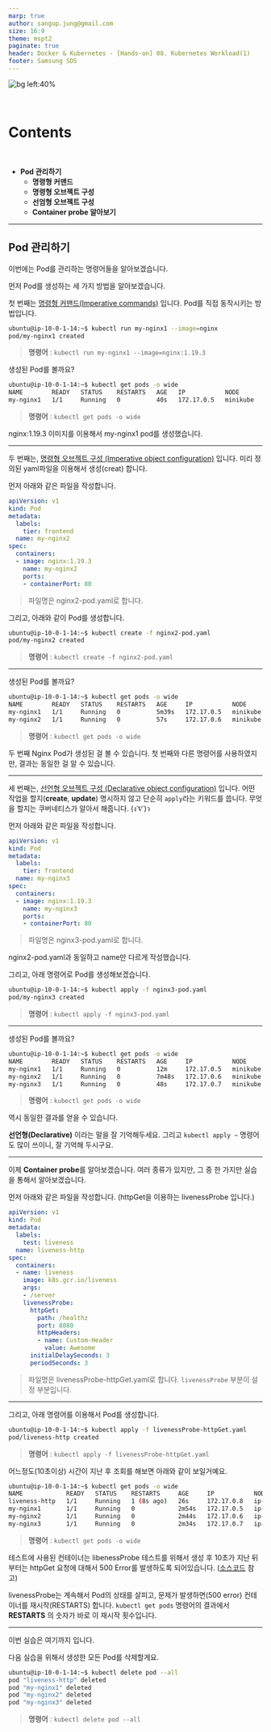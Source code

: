 ```yaml
---
marp: true
author: sangup.jung@gmail.com
size: 16:9
theme: mspt2
paginate: true
header: Docker & Kubernetes - [Hands-on] 08. Kubernetes Workload(1)
footer: Samsung SDS
---
```


![bg left:40%](img/hands_on.png)

<br>

# Contents

<br>

- **Pod 관리하기**
  - **명령형 커맨드**
  - **명령형 오브젝트 구성**
  - **선엄형 오브젝트 구성**
  - **Container probe 알아보기**

---

## Pod 관리하기

이번에는 Pod를 관리하는 명령어들을 알아보겠습니다.

먼저 Pod를 생성하는 세 가지 방법을 알아보겠습니다.

첫 번째는 [명령형 커맨드(Imperative commands)](https://kubernetes.io/ko/docs/concepts/overview/working-with-objects/object-management/#%EB%AA%85%EB%A0%B9%ED%98%95-%EC%BB%A4%EB%A7%A8%EB%93%9C) 입니다.
Pod를 직접 동작시키는 방법입니다.

```bash
ubuntu@ip-10-0-1-14:~$ kubectl run my-nginx1 --image=nginx
pod/my-nginx1 created
```
> **명령어** : `kubectl run my-nginx1 --image=nginx:1.19.3`

생성된 Pod를 볼까요?
```bash
ubuntu@ip-10-0-1-14:~$ kubectl get pods -o wide
NAME        READY   STATUS    RESTARTS   AGE   IP           NODE       NOMINATED NODE   READINESS GATES
my-nginx1   1/1     Running   0          40s   172.17.0.5   minikube   <none>           <none>
```
> **명령어** : `kubectl get pods -o wide`

nginx:1.19.3 이미지를 이용해서 my-nginx1 pod를 생성했습니다.

---

두 번째는, [명령형 오브젝트 구성 (Imperative object configuration)](https://kubernetes.io/ko/docs/concepts/overview/working-with-objects/object-management/#%EB%AA%85%EB%A0%B9%ED%98%95-%EC%98%A4%EB%B8%8C%EC%A0%9D%ED%8A%B8-%EA%B5%AC%EC%84%B1) 입니다.
미리 정의된 yaml파일을 이용해서 생성(creat) 합니다.

먼저 아래와 같은 파일을 작성합니다.

```yaml
apiVersion: v1
kind: Pod
metadata:
  labels:
    tier: frontend
  name: my-nginx2
spec:
  containers:
  - image: nginx:1.19.3
    name: my-nginx2
    ports:
    - containerPort: 80
```
> 파일명은 nginx2-pod.yaml로 합니다.

그리고, 아래와 같이 Pod를 생성합니다.
```bash
ubuntu@ip-10-0-1-14:~$ kubectl create -f nginx2-pod.yaml
pod/my-nginx2 created
```
> **명령어** : `kubectl create -f nginx2-pod.yaml`

---

생성된 Pod를 볼까요?

```bash
ubuntu@ip-10-0-1-14:~$ kubectl get pods -o wide
NAME        READY   STATUS    RESTARTS   AGE     IP           NODE       NOMINATED NODE   READINESS GATES
my-nginx1   1/1     Running   0          5m39s   172.17.0.5   minikube   <none>           <none>
my-nginx2   1/1     Running   0          57s     172.17.0.6   minikube   <none>           <none>
```
> **명령어** : `kubectl get pods -o wide`

두 번째 Nginx Pod가 생성된 걸 볼 수 있습니다.
첫 번째와 다른 명령어를 사용하였지만, 결과는 동일한 걸 알 수 있습니다.

---

세 번째는, [선언형 오브젝트 구성 (Declarative object configuration)](https://kubernetes.io/ko/docs/concepts/overview/working-with-objects/object-management/#%EB%AA%85%EB%A0%B9%ED%98%95-%EC%98%A4%EB%B8%8C%EC%A0%9D%ED%8A%B8-%EA%B5%AC%EC%84%B1) 입니다.
어떤 작업을 할지(**create**, **update**) 명시하지 않고 단순히 `apply`라는 키워드를 씁니다.
무엇을 할지는 쿠버네티스가 알아서 해줍니다. (ง˙∇˙)ว

먼저 아래와 같은 파일을 작성합니다.

```yaml
apiVersion: v1
kind: Pod
metadata:
  labels:
    tier: frontend
  name: my-nginx3
spec:
  containers:
  - image: nginx:1.19.3
    name: my-nginx3
    ports:
    - containerPort: 80
```
> 파일명은 nginx3-pod.yaml로 합니다.

nginx2-pod.yaml과 동일하고 name만 다르게 작성했습니다.

그리고, 아래 명령어로 Pod를 생성해보겠습니다.
```bash
ubuntu@ip-10-0-1-14:~$ kubectl apply -f nginx3-pod.yaml
pod/my-nginx3 created
```
> **명령어** : `kubectl apply -f nginx3-pod.yaml`

---

생성된 Pod를 볼까요?

```bash
ubuntu@ip-10-0-1-14:~$ kubectl get pods -o wide
NAME        READY   STATUS    RESTARTS   AGE     IP           NODE       NOMINATED NODE   READINESS GATES
my-nginx1   1/1     Running   0          12m     172.17.0.5   minikube   <none>           <none>
my-nginx2   1/1     Running   0          7m48s   172.17.0.6   minikube   <none>           <none>
my-nginx3   1/1     Running   0          48s     172.17.0.7   minikube   <none>           <none>
```
> **명령어** : `kubectl get pods -o wide`

역시 동일한 결과를 얻을 수 있습니다.

**선언형(Declarative)** 이라는 말을 잘 기억해두세요.
그리고 `kubectl apply ~` 명령어도 많이 쓰이니, 잘 기억해 두시구요.



---

이제 **Container probe**를 알아보겠습니다.
여러 종류가 있지만, 그 중 한 가지만 실습을 통해서 알아보겠습니다.

먼저 아래와 같은 파일을 작성합니다. (httpGet을 이용하는 livenessProbe 입니다.)

```yaml
apiVersion: v1
kind: Pod
metadata:
  labels:
    test: liveness
  name: liveness-http
spec:
  containers:
  - name: liveness
    image: k8s.gcr.io/liveness
    args:
    - /server
    livenessProbe:
      httpGet:
        path: /healthz
        port: 8080
        httpHeaders:
        - name: Custom-Header
          value: Awesome
      initialDelaySeconds: 3
      periodSeconds: 3
```
> 파일명은 livenessProbe-httpGet.yaml로 합니다.
> `livenessProbe` 부분이 설정 부분입니다.

---

그리고, 아래 명령어를 이용해서 Pod를 생성합니다.
```bash
ubuntu@ip-10-0-1-14:~$ kubectl apply -f livenessProbe-httpGet.yaml
pod/liveness-http created
```
> **명령어** : `kubectl apply -f livenessProbe-httpGet.yaml`

어느정도(10초이상) 시간이 지난 후 조회를 해보면 아래와 같이 보일거예요.

```bash
ubuntu@ip-10-0-1-14:~$ kubectl get pods -o wide
NAME            READY   STATUS    RESTARTS     AGE     IP           NODE              NOMINATED NODE   READINESS GATES
liveness-http   1/1     Running   1 (8s ago)   26s     172.17.0.8   ip-172-31-20-30   <none>           <none>
my-nginx1       1/1     Running   0            2m54s   172.17.0.5   ip-172-31-20-30   <none>           <none>
my-nginx2       1/1     Running   0            2m44s   172.17.0.6   ip-172-31-20-30   <none>           <none>
my-nginx3       1/1     Running   0            2m34s   172.17.0.7   ip-172-31-20-30   <none>           <none>
```
> **명령어** : `kubectl get pods -o wide`

테스트에 사용된 컨테이너는 libenessProbe 테스트를 위해서 생성 후 10초가 지난 뒤부터는 httpGet 요청에 대해서 500 Error를 발생하도록 되어있습니다.
([소스코드](https://github.com/kubernetes/kubernetes/blob/master/test/images/agnhost/liveness/server.go) 참고)

livenessProbe는 계속해서 Pod의 상태를 살피고, 문제가 발생하면(500 error) 컨테이너를 재시작(RESTARTS) 합니다.
`kubectl get pods` 명령어의 결과에서 **RESTARTS** 의 숫자가 바로 이 재시작 횟수입니다.

---

이번 실습은 여기까지 입니다.

다음 실습을 위해서 생성한 모든 Pod를 삭제할게요.
```bash
ubuntu@ip-10-0-1-14:~$ kubectl delete pod --all
pod "liveness-http" deleted
pod "my-nginx1" deleted
pod "my-nginx2" deleted
pod "my-nginx3" deleted
```
> **명령어** : `kubectl delete pod --all`
